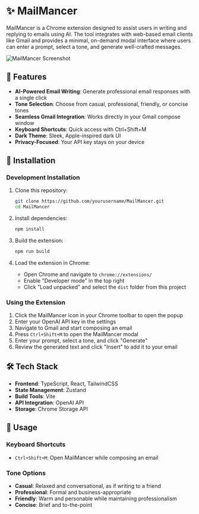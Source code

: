 # ✨ MailMancer

MailMancer is a Chrome extension designed to assist users in writing and replying to emails using AI. The tool integrates with web-based email clients like Gmail and provides a minimal, on-demand modal interface where users can enter a prompt, select a tone, and generate well-crafted messages.

![MailMancer Screenshot](screenshot.png)

## 🚀 Features

- **AI-Powered Email Writing**: Generate professional email responses with a single click
- **Tone Selection**: Choose from casual, professional, friendly, or concise tones
- **Seamless Gmail Integration**: Works directly in your Gmail compose window
- **Keyboard Shortcuts**: Quick access with Ctrl+Shift+M
- **Dark Theme**: Sleek, Apple-inspired dark UI
- **Privacy-Focused**: Your API key stays on your device

## 🔧 Installation

### Development Installation

1. Clone this repository:
   ```bash
   git clone https://github.com/yourusername/MailMancer.git
   cd MailMancer
   ```

2. Install dependencies:
   ```bash
   npm install
   ```

3. Build the extension:
   ```bash
   npm run build
   ```

4. Load the extension in Chrome:
   - Open Chrome and navigate to `chrome://extensions/`
   - Enable "Developer mode" in the top right
   - Click "Load unpacked" and select the `dist` folder from this project

### Using the Extension

1. Click the MailMancer icon in your Chrome toolbar to open the popup
2. Enter your OpenAI API key in the settings
3. Navigate to Gmail and start composing an email
4. Press `Ctrl+Shift+M` to open the MailMancer modal
5. Enter your prompt, select a tone, and click "Generate"
6. Review the generated text and click "Insert" to add it to your email

## 🛠️ Tech Stack

- **Frontend**: TypeScript, React, TailwindCSS
- **State Management**: Zustand
- **Build Tools**: Vite
- **API Integration**: OpenAI API
- **Storage**: Chrome Storage API

## 📝 Usage

### Keyboard Shortcuts

- `Ctrl+Shift+M`: Open MailMancer while composing an email

### Tone Options

- **Casual**: Relaxed and conversational, as if writing to a friend
- **Professional**: Formal and business-appropriate
- **Friendly**: Warm and personable while maintaining professionalism
- **Concise**: Brief and to-the-point
